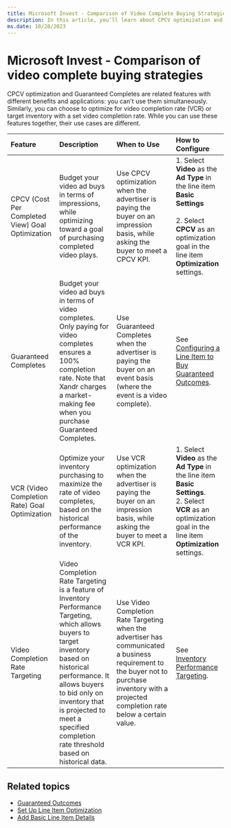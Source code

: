 ```yaml
---
title: Microsoft Invest - Comparison of Video Complete Buying Strategies
description: In this article, you’ll learn about CPCV optimization and Guaranteed Completes and their use cases. These two cannot be used simultaneously.
ms.date: 10/28/2023
---
```


# Microsoft Invest - Comparison of video complete buying strategies

CPCV optimization and Guaranteed Completes are related features with different benefits and applications: you can't use them simultaneously. Similarly, you can choose to optimize for video completion rate (VCR) or target inventory with a set video completion rate. While you can use these features together, their use cases are different.

| Feature | Description |When to Use | How to Configure |
|:---|:---|:---|:---|
| CPCV (Cost Per Completed View) Goal Optimization | Budget your video ad buys in terms of impressions, while optimizing toward a goal of purchasing completed video plays. | Use CPCV optimization when the advertiser is paying the buyer on an impression basis, while asking the buyer to meet a CPCV KPI. | 1. Select **Video** as the **Ad Type** in the line item **Basic Settings** <br><br> 2. Select **CPCV** as an optimization goal in the line item **Optimization** settings. |
| Guaranteed Completes | Budget your video ad buys in terms of video completes. Only paying for video completes ensures a 100% completion rate. Note that Xandr charges a market-making fee when you purchase Guaranteed Completes. | Use Guaranteed Completes when the advertiser is paying the buyer on an event basis (where the event is a video complete). | See [Configuring a Line Item to Buy Guaranteed Outcomes](./configuring-a-line-item-to-buy-guaranteed-outcomes.md). |
| VCR (Video Completion Rate) Goal Optimization | Optimize your inventory purchasing to maximize the rate of video completes, based on the historical performance of the inventory. | Use VCR optimization when the advertiser is paying the buyer on an impression basis, while asking the buyer to meet a VCR KPI. | 1. Select **Video** as the **Ad Type** in the line item **Basic Settings**. <br> 2. Select **VCR** as an optimization goal in the line item **Optimization** settings. |
| Video Completion Rate Targeting | Video Completion Rate Targeting is a feature of Inventory Performance Targeting, which allows buyers to target inventory based on historical performance. It allows buyers to bid only on inventory that is projected to meet a specified completion rate threshold based on historical data. | Use Video Completion Rate Targeting when the advertiser has communicated a business requirement to the buyer not to purchase inventory with a projected completion rate below a certain value. | See [Inventory Performance Targeting](./inventory-performance-targeting.md). |

## Related topics

- [Guaranteed Outcomes](./guaranteed-outcomes.md)
- [Set Up Line Item Optimization](./set-up-line-item-optimization.md)
- [Add Basic Line Item Details](./add-basic-line-item-details.md)
